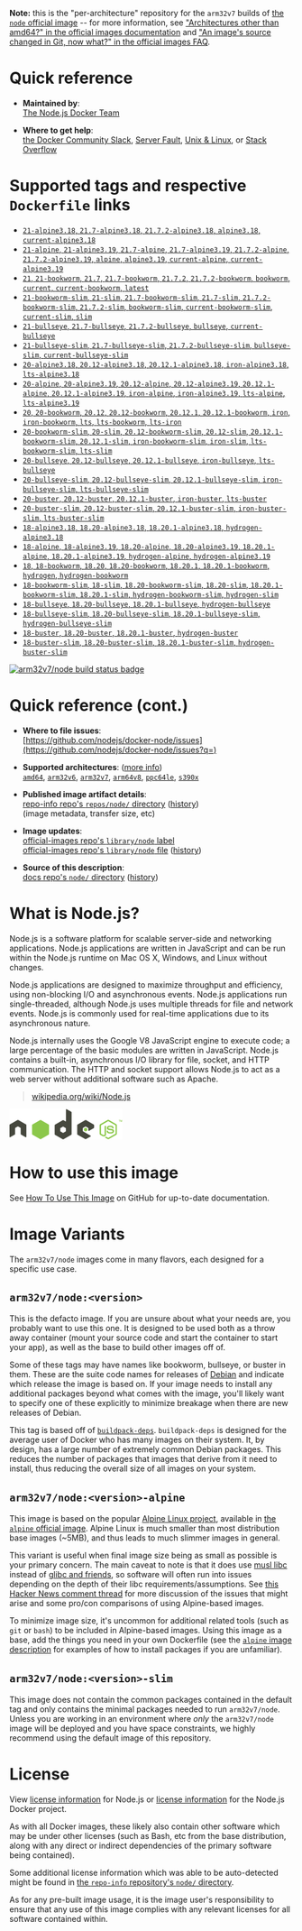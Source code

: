 <!--

********************************************************************************

WARNING:

    DO NOT EDIT "node/README.md"

    IT IS AUTO-GENERATED

    (from the other files in "node/" combined with a set of templates)

********************************************************************************

-->

**Note:** this is the "per-architecture" repository for the `arm32v7` builds of [the `node` official image](https://hub.docker.com/_/node) -- for more information, see ["Architectures other than amd64?" in the official images documentation](https://github.com/docker-library/official-images#architectures-other-than-amd64) and ["An image's source changed in Git, now what?" in the official images FAQ](https://github.com/docker-library/faq#an-images-source-changed-in-git-now-what).

# Quick reference

-	**Maintained by**:  
	[The Node.js Docker Team](https://github.com/nodejs/docker-node)

-	**Where to get help**:  
	[the Docker Community Slack](https://dockr.ly/comm-slack), [Server Fault](https://serverfault.com/help/on-topic), [Unix & Linux](https://unix.stackexchange.com/help/on-topic), or [Stack Overflow](https://stackoverflow.com/help/on-topic)

# Supported tags and respective `Dockerfile` links

-	[`21-alpine3.18`, `21.7-alpine3.18`, `21.7.2-alpine3.18`, `alpine3.18`, `current-alpine3.18`](https://github.com/nodejs/docker-node/blob/6a60b788fabfac92457f5a3eb7af1453bb3c67b9/21/alpine3.18/Dockerfile)
-	[`21-alpine`, `21-alpine3.19`, `21.7-alpine`, `21.7-alpine3.19`, `21.7.2-alpine`, `21.7.2-alpine3.19`, `alpine`, `alpine3.19`, `current-alpine`, `current-alpine3.19`](https://github.com/nodejs/docker-node/blob/6a60b788fabfac92457f5a3eb7af1453bb3c67b9/21/alpine3.19/Dockerfile)
-	[`21`, `21-bookworm`, `21.7`, `21.7-bookworm`, `21.7.2`, `21.7.2-bookworm`, `bookworm`, `current`, `current-bookworm`, `latest`](https://github.com/nodejs/docker-node/blob/6a60b788fabfac92457f5a3eb7af1453bb3c67b9/21/bookworm/Dockerfile)
-	[`21-bookworm-slim`, `21-slim`, `21.7-bookworm-slim`, `21.7-slim`, `21.7.2-bookworm-slim`, `21.7.2-slim`, `bookworm-slim`, `current-bookworm-slim`, `current-slim`, `slim`](https://github.com/nodejs/docker-node/blob/6a60b788fabfac92457f5a3eb7af1453bb3c67b9/21/bookworm-slim/Dockerfile)
-	[`21-bullseye`, `21.7-bullseye`, `21.7.2-bullseye`, `bullseye`, `current-bullseye`](https://github.com/nodejs/docker-node/blob/6a60b788fabfac92457f5a3eb7af1453bb3c67b9/21/bullseye/Dockerfile)
-	[`21-bullseye-slim`, `21.7-bullseye-slim`, `21.7.2-bullseye-slim`, `bullseye-slim`, `current-bullseye-slim`](https://github.com/nodejs/docker-node/blob/6a60b788fabfac92457f5a3eb7af1453bb3c67b9/21/bullseye-slim/Dockerfile)
-	[`20-alpine3.18`, `20.12-alpine3.18`, `20.12.1-alpine3.18`, `iron-alpine3.18`, `lts-alpine3.18`](https://github.com/nodejs/docker-node/blob/6a60b788fabfac92457f5a3eb7af1453bb3c67b9/20/alpine3.18/Dockerfile)
-	[`20-alpine`, `20-alpine3.19`, `20.12-alpine`, `20.12-alpine3.19`, `20.12.1-alpine`, `20.12.1-alpine3.19`, `iron-alpine`, `iron-alpine3.19`, `lts-alpine`, `lts-alpine3.19`](https://github.com/nodejs/docker-node/blob/6a60b788fabfac92457f5a3eb7af1453bb3c67b9/20/alpine3.19/Dockerfile)
-	[`20`, `20-bookworm`, `20.12`, `20.12-bookworm`, `20.12.1`, `20.12.1-bookworm`, `iron`, `iron-bookworm`, `lts`, `lts-bookworm`, `lts-iron`](https://github.com/nodejs/docker-node/blob/6a60b788fabfac92457f5a3eb7af1453bb3c67b9/20/bookworm/Dockerfile)
-	[`20-bookworm-slim`, `20-slim`, `20.12-bookworm-slim`, `20.12-slim`, `20.12.1-bookworm-slim`, `20.12.1-slim`, `iron-bookworm-slim`, `iron-slim`, `lts-bookworm-slim`, `lts-slim`](https://github.com/nodejs/docker-node/blob/6a60b788fabfac92457f5a3eb7af1453bb3c67b9/20/bookworm-slim/Dockerfile)
-	[`20-bullseye`, `20.12-bullseye`, `20.12.1-bullseye`, `iron-bullseye`, `lts-bullseye`](https://github.com/nodejs/docker-node/blob/6a60b788fabfac92457f5a3eb7af1453bb3c67b9/20/bullseye/Dockerfile)
-	[`20-bullseye-slim`, `20.12-bullseye-slim`, `20.12.1-bullseye-slim`, `iron-bullseye-slim`, `lts-bullseye-slim`](https://github.com/nodejs/docker-node/blob/6a60b788fabfac92457f5a3eb7af1453bb3c67b9/20/bullseye-slim/Dockerfile)
-	[`20-buster`, `20.12-buster`, `20.12.1-buster`, `iron-buster`, `lts-buster`](https://github.com/nodejs/docker-node/blob/6a60b788fabfac92457f5a3eb7af1453bb3c67b9/20/buster/Dockerfile)
-	[`20-buster-slim`, `20.12-buster-slim`, `20.12.1-buster-slim`, `iron-buster-slim`, `lts-buster-slim`](https://github.com/nodejs/docker-node/blob/6a60b788fabfac92457f5a3eb7af1453bb3c67b9/20/buster-slim/Dockerfile)
-	[`18-alpine3.18`, `18.20-alpine3.18`, `18.20.1-alpine3.18`, `hydrogen-alpine3.18`](https://github.com/nodejs/docker-node/blob/6a60b788fabfac92457f5a3eb7af1453bb3c67b9/18/alpine3.18/Dockerfile)
-	[`18-alpine`, `18-alpine3.19`, `18.20-alpine`, `18.20-alpine3.19`, `18.20.1-alpine`, `18.20.1-alpine3.19`, `hydrogen-alpine`, `hydrogen-alpine3.19`](https://github.com/nodejs/docker-node/blob/6a60b788fabfac92457f5a3eb7af1453bb3c67b9/18/alpine3.19/Dockerfile)
-	[`18`, `18-bookworm`, `18.20`, `18.20-bookworm`, `18.20.1`, `18.20.1-bookworm`, `hydrogen`, `hydrogen-bookworm`](https://github.com/nodejs/docker-node/blob/6a60b788fabfac92457f5a3eb7af1453bb3c67b9/18/bookworm/Dockerfile)
-	[`18-bookworm-slim`, `18-slim`, `18.20-bookworm-slim`, `18.20-slim`, `18.20.1-bookworm-slim`, `18.20.1-slim`, `hydrogen-bookworm-slim`, `hydrogen-slim`](https://github.com/nodejs/docker-node/blob/6a60b788fabfac92457f5a3eb7af1453bb3c67b9/18/bookworm-slim/Dockerfile)
-	[`18-bullseye`, `18.20-bullseye`, `18.20.1-bullseye`, `hydrogen-bullseye`](https://github.com/nodejs/docker-node/blob/6a60b788fabfac92457f5a3eb7af1453bb3c67b9/18/bullseye/Dockerfile)
-	[`18-bullseye-slim`, `18.20-bullseye-slim`, `18.20.1-bullseye-slim`, `hydrogen-bullseye-slim`](https://github.com/nodejs/docker-node/blob/6a60b788fabfac92457f5a3eb7af1453bb3c67b9/18/bullseye-slim/Dockerfile)
-	[`18-buster`, `18.20-buster`, `18.20.1-buster`, `hydrogen-buster`](https://github.com/nodejs/docker-node/blob/6a60b788fabfac92457f5a3eb7af1453bb3c67b9/18/buster/Dockerfile)
-	[`18-buster-slim`, `18.20-buster-slim`, `18.20.1-buster-slim`, `hydrogen-buster-slim`](https://github.com/nodejs/docker-node/blob/6a60b788fabfac92457f5a3eb7af1453bb3c67b9/18/buster-slim/Dockerfile)

[![arm32v7/node build status badge](https://img.shields.io/jenkins/s/https/doi-janky.infosiftr.net/job/multiarch/job/arm32v7/job/node.svg?label=arm32v7/node%20%20build%20job)](https://doi-janky.infosiftr.net/job/multiarch/job/arm32v7/job/node/)

# Quick reference (cont.)

-	**Where to file issues**:  
	[https://github.com/nodejs/docker-node/issues](https://github.com/nodejs/docker-node/issues?q=)

-	**Supported architectures**: ([more info](https://github.com/docker-library/official-images#architectures-other-than-amd64))  
	[`amd64`](https://hub.docker.com/r/amd64/node/), [`arm32v6`](https://hub.docker.com/r/arm32v6/node/), [`arm32v7`](https://hub.docker.com/r/arm32v7/node/), [`arm64v8`](https://hub.docker.com/r/arm64v8/node/), [`ppc64le`](https://hub.docker.com/r/ppc64le/node/), [`s390x`](https://hub.docker.com/r/s390x/node/)

-	**Published image artifact details**:  
	[repo-info repo's `repos/node/` directory](https://github.com/docker-library/repo-info/blob/master/repos/node) ([history](https://github.com/docker-library/repo-info/commits/master/repos/node))  
	(image metadata, transfer size, etc)

-	**Image updates**:  
	[official-images repo's `library/node` label](https://github.com/docker-library/official-images/issues?q=label%3Alibrary%2Fnode)  
	[official-images repo's `library/node` file](https://github.com/docker-library/official-images/blob/master/library/node) ([history](https://github.com/docker-library/official-images/commits/master/library/node))

-	**Source of this description**:  
	[docs repo's `node/` directory](https://github.com/docker-library/docs/tree/master/node) ([history](https://github.com/docker-library/docs/commits/master/node))

# What is Node.js?

Node.js is a software platform for scalable server-side and networking applications. Node.js applications are written in JavaScript and can be run within the Node.js runtime on Mac OS X, Windows, and Linux without changes.

Node.js applications are designed to maximize throughput and efficiency, using non-blocking I/O and asynchronous events. Node.js applications run single-threaded, although Node.js uses multiple threads for file and network events. Node.js is commonly used for real-time applications due to its asynchronous nature.

Node.js internally uses the Google V8 JavaScript engine to execute code; a large percentage of the basic modules are written in JavaScript. Node.js contains a built-in, asynchronous I/O library for file, socket, and HTTP communication. The HTTP and socket support allows Node.js to act as a web server without additional software such as Apache.

> [wikipedia.org/wiki/Node.js](https://en.wikipedia.org/wiki/Node.js)

![logo](https://raw.githubusercontent.com/docker-library/docs/01c12653951b2fe592c1f93a13b4e289ada0e3a1/node/logo.png)

# How to use this image

See [How To Use This Image](https://github.com/nodejs/docker-node/blob/master/README.md#how-to-use-this-image) on GitHub for up-to-date documentation.

# Image Variants

The `arm32v7/node` images come in many flavors, each designed for a specific use case.

## `arm32v7/node:<version>`

This is the defacto image. If you are unsure about what your needs are, you probably want to use this one. It is designed to be used both as a throw away container (mount your source code and start the container to start your app), as well as the base to build other images off of.

Some of these tags may have names like bookworm, bullseye, or buster in them. These are the suite code names for releases of [Debian](https://wiki.debian.org/DebianReleases) and indicate which release the image is based on. If your image needs to install any additional packages beyond what comes with the image, you'll likely want to specify one of these explicitly to minimize breakage when there are new releases of Debian.

This tag is based off of [`buildpack-deps`](https://hub.docker.com/_/buildpack-deps/). `buildpack-deps` is designed for the average user of Docker who has many images on their system. It, by design, has a large number of extremely common Debian packages. This reduces the number of packages that images that derive from it need to install, thus reducing the overall size of all images on your system.

## `arm32v7/node:<version>-alpine`

This image is based on the popular [Alpine Linux project](https://alpinelinux.org), available in [the `alpine` official image](https://hub.docker.com/_/alpine). Alpine Linux is much smaller than most distribution base images (~5MB), and thus leads to much slimmer images in general.

This variant is useful when final image size being as small as possible is your primary concern. The main caveat to note is that it does use [musl libc](https://musl.libc.org) instead of [glibc and friends](https://www.etalabs.net/compare_libcs.html), so software will often run into issues depending on the depth of their libc requirements/assumptions. See [this Hacker News comment thread](https://news.ycombinator.com/item?id=10782897) for more discussion of the issues that might arise and some pro/con comparisons of using Alpine-based images.

To minimize image size, it's uncommon for additional related tools (such as `git` or `bash`) to be included in Alpine-based images. Using this image as a base, add the things you need in your own Dockerfile (see the [`alpine` image description](https://hub.docker.com/_/alpine/) for examples of how to install packages if you are unfamiliar).

## `arm32v7/node:<version>-slim`

This image does not contain the common packages contained in the default tag and only contains the minimal packages needed to run `arm32v7/node`. Unless you are working in an environment where *only* the `arm32v7/node` image will be deployed and you have space constraints, we highly recommend using the default image of this repository.

# License

View [license information](https://github.com/nodejs/node/blob/master/LICENSE) for Node.js or [license information](https://github.com/nodejs/docker-node/blob/master/LICENSE) for the Node.js Docker project.

As with all Docker images, these likely also contain other software which may be under other licenses (such as Bash, etc from the base distribution, along with any direct or indirect dependencies of the primary software being contained).

Some additional license information which was able to be auto-detected might be found in [the `repo-info` repository's `node/` directory](https://github.com/docker-library/repo-info/tree/master/repos/node).

As for any pre-built image usage, it is the image user's responsibility to ensure that any use of this image complies with any relevant licenses for all software contained within.
